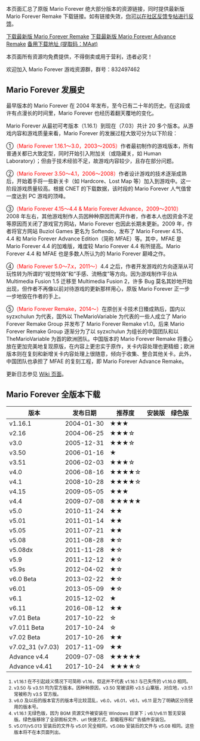 <script setup>
    import ClipboardButton from "../components/ButtonClipboard.vue";
    import DownloadButton from "../components/ButtonDownload.vue"
</script>

本页面汇总了原版 Mario Forever 绝大部分版本的资源链接，同时提供最新版 Mario Forever Remake 下载链接。如有链接失效，[你可以在社区反馈专帖进行反馈](https://www.marioforever.net/thread-1635-1-1.html)。

<a class="md-button" href="https://file.marioforever.net/Mario%20Forever/国内作品/2017/Mario%20Forever%20Remake%20v3.5.rar">下载最新版 Mario Forever Remake</a>
<a class="md-button" href="https://file.marioforever.net/Mario%20Forever/国内作品/2017/Mario%20Forever%20Advance%20Remake%20v1.5.rar">下载最新版 Mario Forever Advance Remake</a>
<a class="md-button" href="https://www.123pan.com/s/U3vrVv-VD0f.html">备用下载地址 (提取码：MAat)</a><ClipboardButton lan="zh" code="MAat" />

本页面所有资源均免费提供，不得倒卖或用于营利，违者必究！

欢迎加入 Mario Forever 游戏资源群，群号：832497462

## Mario Forever 发展史

最早版本的 Mario Forever 在 2004 年发布，至今已有二十年的历史。在这段或许有点漫长的时间里，Mario Forever 也经历着翻天覆地的变化。

Mario Forever 从最初可考版本（1.16.1）到现在（7.03）共计 20 多个版本。从游戏内容和游戏质量来看，Mario Forever 的发展过程大致可分为以下阶段：

①<span style="color:red">（Mario Forever 1.16.1～3.0，2003～2005）</span>作者最初制作的游戏版本，所有普通关都已大致定型，同时开始引入附加关（或隐藏关，如 Human Laboratory）；但由于技术经验不足，故游戏内容较少，且存在部分问题。

②<span style="color:red">（Mario Forever 3.50～4.1，2006～2008）</span>作者设计游戏的技术逐渐成熟后，开始着手将一些新关卡（如 Hardcore、Lost Map 等）加入到游戏中。这一阶段游戏质量较高。根据 CNET 的下载数据，该时段的 Mario Forever 人气值曾一度达到 PC 游戏的顶峰。

③<span style="color:red">（Mario Forever 4.15～4.4 & Mario Forever Advance，2009～2010）</span>2008 年左右，其他游戏制作人员因种种原因而离开作者，作者本人也因资金不足等原因而关闭了游戏官方网站，Mario Forever 也因此长期未更新。2009 年，作者将官方网站 Buziol Games 更名为 Softendo，发布了 Mario Forever 4.15、4.4 和 Mario Forever Advance Edition（简称 MFAE）等。其中，MFAE 是 Mario Forever 4.4 的加难版，难度较 Mario Forever 4.4 有所提高。Mario Forever 4.4 和 MFAE 也是多数人所认为的 Mario Forever 巅峰之作。

④<span style="color:red">（Mario Forever 5.0～7.x，2011～）</span>4.4 之后，作者开发游戏的方向逐渐从可玩性转为所谓的“视觉特效”和“手感、流畅度”等方向。因为游戏制作平台从 Multimedia Fusion 1.5 迁移至 Multimedia Fusion 2，许多 Bug 莫名其妙地开始出现，但作者不再像以前对待游戏的更新那样用心，原版 Mario Forever 正一步一步地毁在作者的手上。

⑤<span style="color:red">（Mario Forever Remake，2014～）</span>在原创关卡技术日臻成熟后，国内以 syzxchulun 为代表，国外以 TheMarioVariable 为代表的一些人成立了 Mario Forever Remake Group 并发布了 Mario Forever Remake v1.0。后来 Mario Forever Remake Group 逐渐分为了以 syzxchulun 为组长的中国团队和以 TheMarioVariable 为首的欧洲团队。中国版本的 Mario Forever Remake 将重心放在更加完美地复现原版，在内容上更忠实于原作，关卡内容处理也更精细；欧洲版本则在复刻和新增关卡内容处理上很随意，倾向于收集、整合其他关卡。此外，中国团队也承担了 MFAE 的复刻工程，即 Mario Forever Advance Remake。

更新日志参见 [Wiki 页面](https://zh.wiki.marioforever.net/wiki/%E6%B0%B8%E8%BF%9C%E7%9A%84%E9%A9%AC%E9%87%8C%E5%A5%A5)。

## Mario Forever 全版本下载

<div class="table-container">

| 版本  | 发布日期 | 推荐度 | 安装版 | 绿色版 |
| --- | --- | --- | --- | --- |
| v1.16.1 | 2004-01-30 | ★★★ | <DownloadButton href="https://file.marioforever.net/Mario%20Forever/Mario%20Forever%20全版本下载/安装版/Mario%20Forever%201.16.1.exe" lan="zh"/> |     |
| v2.16 | 2004-06-25 | ★★★☆ | <DownloadButton href="https://file.marioforever.net/Mario%20Forever/Mario%20Forever%20全版本下载/安装版/Mario%20Forever%202.16.exe" lan="zh"/> | <DownloadButton href="https://file.marioforever.net/Mario%20Forever/Mario%20Forever%20全版本下载/绿色版/Mario%20Forever%202.16.7z" lan="zh"/> |
| v3.0 | 2005-12-31 | ★★★☆ | <DownloadButton href="https://file.marioforever.net/Mario%20Forever/Mario%20Forever%20全版本下载/安装版/Mario%20Forever%203.0.exe" lan="zh"/> | <DownloadButton href="https://file.marioforever.net/Mario%20Forever/Mario%20Forever%20全版本下载/绿色版/Mario%20Forever%203.0.7z" lan="zh"/> |
| v3.50 | 2006-01-16 | ★   | <DownloadButton href="https://file.marioforever.net/Mario%20Forever/Mario%20Forever%20全版本下载/安装版/Mario%20Forever%203.50.exe" lan="zh"/> | <DownloadButton href="https://file.marioforever.net/Mario%20Forever/Mario%20Forever%20全版本下载/绿色版/Mario%20Forever%203.50.7z" lan="zh"/> |
| v3.51 | 2006-02-03 | ★★★☆ | <DownloadButton href="https://file.marioforever.net/Mario%20Forever/Mario%20Forever%20全版本下载/安装版/Mario%20Forever%203.51.exe" lan="zh"/> | <DownloadButton href="https://file.marioforever.net/Mario%20Forever/Mario%20Forever%20全版本下载/绿色版/Mario%20Forever%203.51.7z" lan="zh"/> |
| v4.0 | 2006-08-16 | ★★★★☆ | <DownloadButton href="https://file.marioforever.net/Mario%20Forever/Mario%20Forever%20全版本下载/安装版/Mario%20Forever%204.0.exe" lan="zh"/> | <DownloadButton href="https://file.marioforever.net/Mario%20Forever/Mario%20Forever%20全版本下载/绿色版/Mario%20Forever%204.0.7z" lan="zh"/> |
| v4.1 | 2008-10-28 | ★★★★☆ | <DownloadButton href="https://file.marioforever.net/Mario%20Forever/Mario%20Forever%20全版本下载/安装版/Mario%20Forever%204.1.exe" lan="zh"/> | <DownloadButton href="https://file.marioforever.net/Mario%20Forever/Mario%20Forever%20全版本下载/绿色版/Mario%20Forever%204.1.7z" lan="zh"/> |
| v4.15 | 2009-05-05 | ★★★ | <DownloadButton href="https://file.marioforever.net/Mario%20Forever/Mario%20Forever%20全版本下载/安装版/Mario%20Forever%204.15.exe" lan="zh"/> | <DownloadButton href="https://file.marioforever.net/Mario%20Forever/Mario%20Forever%20全版本下载/绿色版/Mario%20Forever%204.15.7z" lan="zh"/> |
| v4.4 | 2009-07-08 | ★★★★★ | <DownloadButton href="https://file.marioforever.net/Mario%20Forever/Mario%20Forever%20全版本下载/安装版/Mario%20Forever%204.4.exe" lan="zh"/> | <DownloadButton href="https://file.marioforever.net/Mario%20Forever/Mario%20Forever%20全版本下载/绿色版/Mario%20Forever%204.4.7z" lan="zh"/> |
| v5.0 | 2010-11-24 | ★★  | <DownloadButton href="https://file.marioforever.net/Mario%20Forever/Mario%20Forever%20全版本下载/安装版/Mario%20Forever%205.0.exe" lan="zh"/> | <DownloadButton href="https://file.marioforever.net/Mario%20Forever/Mario%20Forever%20全版本下载/绿色版/Mario%20Forever%205.0.7z" lan="zh"/> |
| v5.01 | 2011-01-14 | ★★  | <DownloadButton href="https://file.marioforever.net/Mario%20Forever/Mario%20Forever%20全版本下载/安装版/Mario%20Forever%205.01.exe" lan="zh"/> | <DownloadButton href="https://file.marioforever.net/Mario%20Forever/Mario%20Forever%20全版本下载/绿色版/Mario%20Forever%205.01.7z" lan="zh"/> |
| v5.05 | 2011-07-21 | ★★  | <DownloadButton href="https://file.marioforever.net/Mario%20Forever/Mario%20Forever%20全版本下载/安装版/Mario%20Forever%205.05.exe" lan="zh"/> | <DownloadButton href="https://file.marioforever.net/Mario%20Forever/Mario%20Forever%20全版本下载/绿色版/Mario%20Forever%205.05.7z" lan="zh"/> |
| v5.08 | 2011-08-28 | ★☆  | <DownloadButton href="https://file.marioforever.net/Mario%20Forever/Mario%20Forever%20全版本下载/安装版/Mario%20Forever%205.08.exe" lan="zh"/> | <DownloadButton href="https://file.marioforever.net/Mario%20Forever/Mario%20Forever%20全版本下载/绿色版/Mario%20Forever%205.08.7z" lan="zh"/> |
| v5.08dx | 2011-11-28 | ★☆  | <DownloadButton href="https://file.marioforever.net/Mario%20Forever/Mario%20Forever%20全版本下载/安装版/Mario%20Forever%205.08dx.exe" lan="zh"/> | <DownloadButton href="https://file.marioforever.net/Mario%20Forever/Mario%20Forever%20全版本下载/绿色版/Mario%20Forever%205.08%20Direct%20X.7z" lan="zh"/> |
| v5.9 | 2011-12-12 | ★☆  | <DownloadButton href="https://file.marioforever.net/Mario%20Forever/Mario%20Forever%20全版本下载/安装版/Mario%20Forever%205.9.exe" lan="zh"/> | <DownloadButton href="https://file.marioforever.net/Mario%20Forever/Mario%20Forever%20全版本下载/绿色版/Mario%20Forever%205.9.7z" lan="zh"/> |
| v5.9s | 2012-04-02 | ★☆  | <DownloadButton href="https://file.marioforever.net/Mario%20Forever/Mario%20Forever%20全版本下载/安装版/Mario%20Forever%205.9s.exe" lan="zh"/> | <DownloadButton href="https://file.marioforever.net/Mario%20Forever/Mario%20Forever%20全版本下载/绿色版/Mario%20Forever%205.9s.7z" lan="zh"/> |
| v6.0 Beta | 2013-02-22 | ★☆  | <DownloadButton href="https://file.marioforever.net/Mario%20Forever/Mario%20Forever%20全版本下载/安装版/Mario%20Forever%206.0.exe" lan="zh"/> | <DownloadButton href="https://file.marioforever.net/Mario%20Forever/Mario%20Forever%20全版本下载/绿色版/Mario%20Forever%206.0.7z" lan="zh"/> |
| v6.01 | 2013-05-09 | ★☆  | <DownloadButton href="https://file.marioforever.net/Mario%20Forever/Mario%20Forever%20全版本下载/安装版/Mario%20Forever%206.01.exe" lan="zh"/> | <DownloadButton href="https://file.marioforever.net/Mario%20Forever/Mario%20Forever%20全版本下载/绿色版/Mario%20Forever%206.01.7z" lan="zh"/> |
| v6.1 | 2015-12-02 | ★   |     | <DownloadButton href="https://file.marioforever.net/Mario%20Forever/Mario%20Forever%20全版本下载/绿色版/Mario%20Forever%206.1.rar" lan="zh"/> |
| v6.11 | 2016-08-12 | ★★  |     | <DownloadButton href="https://file.marioforever.net/Mario%20Forever/Mario%20Forever%20全版本下载/绿色版/Mario%20Forever%206.11.rar" lan="zh"/> |
| v7.01 Beta | 2017-10-22 | ☆   | <DownloadButton href="https://file.marioforever.net/Mario%20Forever/Mario%20Forever%20全版本下载/安装版/Mario%20Forever%207.01.exe" lan="zh"/> | <DownloadButton href="https://file.marioforever.net/Mario%20Forever/Mario%20Forever%20全版本下载/绿色版/Mario%20Forever%207.01.7z" lan="zh"/> |
| v7.011 Beta | 2017-10-24 | ☆   | <DownloadButton href="https://file.marioforever.net/Mario%20Forever/Mario%20Forever%20全版本下载/安装版/Mario%20Forever%207.011.exe" lan="zh"/> | <DownloadButton href="https://file.marioforever.net/Mario%20Forever/Mario%20Forever%20全版本下载/绿色版/Mario%20Forever%207.011.7z" lan="zh"/> |
| v7.02 Beta | 2017-10-26 | ★★  | <DownloadButton href="https://file.marioforever.net/Mario%20Forever/Mario%20Forever%20全版本下载/安装版/Mario%20Forever%207.02.exe" lan="zh"/> | <DownloadButton href="https://file.marioforever.net/Mario%20Forever/Mario%20Forever%20全版本下载/绿色版/Mario%20Forever%207.02.7z" lan="zh"/> |
| v7.02_31 (v7.03) | 2017-11-09 | ★★  | <DownloadButton href="https://file.marioforever.net/Mario%20Forever/Mario%20Forever%20全版本下载/安装版/Mario%20Forever%207.03.exe" lan="zh"/> | <DownloadButton href="https://file.marioforever.net/Mario%20Forever/Mario%20Forever%20全版本下载/绿色版/Mario%20Forever%207.03.7z" lan="zh"/> |
| Advance v4.4 | 2009-07-08 | ★★★★★ | <DownloadButton href="https://file.marioforever.net/Mario%20Forever/Mario%20Forever%20全版本下载/安装版/Mario%20Forever%20Advance.exe" lan="zh"/> | <DownloadButton href="https://file.marioforever.net/Mario%20Forever/Mario%20Forever%20全版本下载/绿色版/Mario%20Forever%20Advance%20Edition.7z" lan="zh"/> |
| Advance v4.41 | 2017-10-24 | ★★★★☆ | <DownloadButton href="https://file.marioforever.net/Mario%20Forever/Mario%20Forever%20全版本下载/安装版/Mario%20Forever%20Advance%20v4.41.exe" lan="zh"/> | <DownloadButton href="https://file.marioforever.net/Mario%20Forever/Mario%20Forever%20全版本下载/绿色版/Mario%20Forever%20Advance%20v4.41.7z" lan="zh"/> |
</div>

<div class="foot-note" style="font-size:12px">

1. v1.16.1 在不引起歧义情况下可简称 v1.16，但这并不代表 v1.16.1 与已失传的 v1.16.0 相同。  
2. v3.50 与 v3.51 均为官方版本。因种种原因，v3.50 常被误称 v3.5 山寨版，对应地，v3.51 常被称为 v3.5 官方版。  
3. v6.0 及以后的版本官方的版本号比较混乱，v6.0，v6.01，v6.1，v6.11 是为了明确区分而使用的版本号。  
4. v1.16.1 无绿色版，因为 BGM 资源文件被安装在 Windows 目录下；v6.1/v6.11 暂无安装版。绿色版移除了全部图标文件、url 快捷方式、卸载程序和广告插件安装包。  
5. v5.011/v5.013 安装后的文件与 v5.01 完全相同，v5.08b 安装后的文件与 v5.08 相同。这些版本将不在本页面列出。
</div>